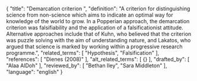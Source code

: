 {
  "title": "Demarcation criterion ",
  "definition": "A criterion for distinguishing science from non-science which aims to indicate an optimal way for knowledge of the world to grow. In a Popperian approach, the demarcation criterion was falsifiability and the application of a falsificationist attitude. Alternative approaches include that of Kuhn, who believed that the criterion was puzzle solving with the aim of understanding nature, and Lakatos, who argued that science is marked by working within a progressive research programme.",
  "related_terms": [
    "Hypothesis",
    "Falsification"
  ],
  "references": [
    "Dienes (2008)"
  ],
  "alt_related_terms": [
    {}
  ],
  "drafted_by": [
    "Alaa AlDoh"
  ],
  "reviewed_by": [
    "Bethan Iley",
    "Sara Middleton"
  ],
  "language": "english"
}
